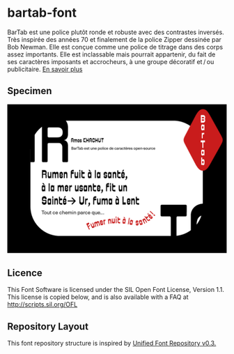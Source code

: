 # bartab-font
BarTab est une police plutôt ronde et robuste avec des contrastes inversés. Très inspirée des années 70 et finalement de la police Zipper dessinée par Bob Newman. Elle est conçue comme une police de titrage dans des corps assez importants. Elle est inclassable mais pourrait appartenir, du fait de ses caractères imposants et accrocheurs, à une groupe décoratif et / ou publicitaire. [En savoir plus](https://bartab.amoskhachut.fr)

## Specimen
<img src="/documentation/specimen/bartab_couv.webp"/>

## Licence
This Font Software is licensed under the SIL Open Font License, Version 1.1.  This license is copied below, and is also available with a FAQ at http://scripts.sil.org/OFL

## Repository Layout
This font repository structure is inspired by [Unified Font Repository v0.3.](https://github.com/unified-font-repository/Unified-Font-Repository)

